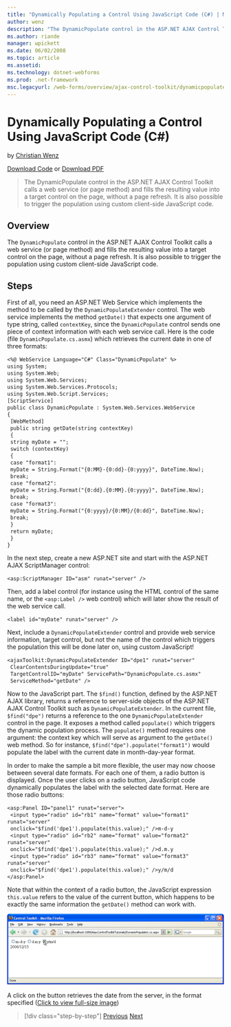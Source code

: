 ```yaml
---
title: "Dynamically Populating a Control Using JavaScript Code (C#) | Microsoft Docs"
author: wenz
description: "The DynamicPopulate control in the ASP.NET AJAX Control Toolkit calls a web service (or page method) and fills the resulting value into a target control on t..."
ms.author: riande
manager: wpickett
ms.date: 06/02/2008
ms.topic: article
ms.assetid: 
ms.technology: dotnet-webforms
ms.prod: .net-framework
msc.legacyurl: /web-forms/overview/ajax-control-toolkit/dynamicpopulate/dynamically-populating-a-control-using-javascript-code-cs
---
```

Dynamically Populating a Control Using JavaScript Code (C#)
====================
by [Christian Wenz](https://github.com/wenz)

[Download Code](http://download.microsoft.com/download/d/8/f/d8f2f6f9-1b7c-46ad-9252-e1fc81bdea3e/dynamicpopulate1.cs.zip) or [Download PDF](http://download.microsoft.com/download/b/6/a/b6ae89ee-df69-4c87-9bfb-ad1eb2b23373/dynamicpopulate1CS.pdf)

> The DynamicPopulate control in the ASP.NET AJAX Control Toolkit calls a web service (or page method) and fills the resulting value into a target control on the page, without a page refresh. It is also possible to trigger the population using custom client-side JavaScript code.


## Overview

The `DynamicPopulate` control in the ASP.NET AJAX Control Toolkit calls a web service (or page method) and fills the resulting value into a target control on the page, without a page refresh. It is also possible to trigger the population using custom client-side JavaScript code.

## Steps

First of all, you need an ASP.NET Web Service which implements the method to be called by the `DynamicPopulateExtender` control. The web service implements the method `getDate()` that expects one argument of type string, called `contextKey`, since the `DynamicPopulate` control sends one piece of context information with each web service call. Here is the code (file `DynamicPopulate.cs.asmx`) which retrieves the current date in one of three formats:

    <%@ WebService Language="C#" Class="DynamicPopulate" %>
    using System;
    using System.Web;
    using System.Web.Services;
    using System.Web.Services.Protocols;
    using System.Web.Script.Services;
    [ScriptService]
    public class DynamicPopulate : System.Web.Services.WebService
    {
     [WebMethod]
     public string getDate(string contextKey)
     {
     string myDate = "";
     switch (contextKey)
     {
     case "format1":
     myDate = String.Format("{0:MM}-{0:dd}-{0:yyyy}", DateTime.Now);
     break;
     case "format2":
     myDate = String.Format("{0:dd}.{0:MM}.{0:yyyy}", DateTime.Now);
     break;
     case "format3":
     myDate = String.Format("{0:yyyy}/{0:MM}/{0:dd}", DateTime.Now);
     break;
     }
     return myDate;
     }
    }

In the next step, create a new ASP.NET site and start with the ASP.NET AJAX ScriptManager control:

    <asp:ScriptManager ID="asm" runat="server" />

Then, add a label control (for instance using the HTML control of the same name, or the `<asp:Label />` web control) which will later show the result of the web service call.

    <label id="myDate" runat="server" />

Next, include a `DynamicPopulateExtender` control and provide web service information, target control, but not the name of the control which triggers the population this will be done later on, using custom JavaScript!

    <ajaxToolkit:DynamicPopulateExtender ID="dpe1" runat="server"
     ClearContentsDuringUpdate="true"
     TargetControlID="myDate" ServicePath="DynamicPopulate.cs.asmx"
     ServiceMethod="getDate" />

Now to the JavaScript part. The `$find()` function, defined by the ASP.NET AJAX library, returns a reference to server-side objects of the ASP.NET AJAX Control Toolkit such as `DynamicPopulateExtender`. In the current file, `$find("dpe")` returns a reference to the one `DynamicPopulateExtender` control in the page. It exposes a method called `populate()` which triggers the dynamic population process. The `populate()` method requires one argument: the context key which will serve as argument to the `getDate()` web method. So for instance, `$find("dpe").populate("format1")` would populate the label with the current date in month-day-year format.

In order to make the sample a bit more flexible, the user may now choose between several date formats. For each one of them, a radio button is displayed. Once the user clicks on a radio button, JavaScript code dynamically populates the label with the selected date format. Here are those radio buttons:

    <asp:Panel ID="panel1" runat="server">
     <input type="radio" id="rb1" name="format" value="format1" runat="server"
     onclick="$find('dpe1').populate(this.value);" />m-d-y
     <input type="radio" id="rb2" name="format" value="format2" runat="server"
     onclick="$find('dpe1').populate(this.value);" />d.m.y
     <input type="radio" id="rb3" name="format" value="format3" runat="server"
     onclick="$find('dpe1').populate(this.value);" />y/m/d
    </asp:Panel>

Note that within the context of a radio button, the JavaScript expression `this.value` refers to the value of the current button, which happens to be exactly the same information the `getDate()` method can work with.


[![A click on the button retrieves the date from the server, in the format specified](dynamically-populating-a-control-using-javascript-code-cs/_static/image2.png)](dynamically-populating-a-control-using-javascript-code-cs/_static/image1.png)

A click on the button retrieves the date from the server, in the format specified ([Click to view full-size image](dynamically-populating-a-control-using-javascript-code-cs/_static/image3.png))

>[!div class="step-by-step"] [Previous](dynamically-populating-a-control-cs.md) [Next](using-dynamicpopulate-with-a-user-control-and-javascript-cs.md)